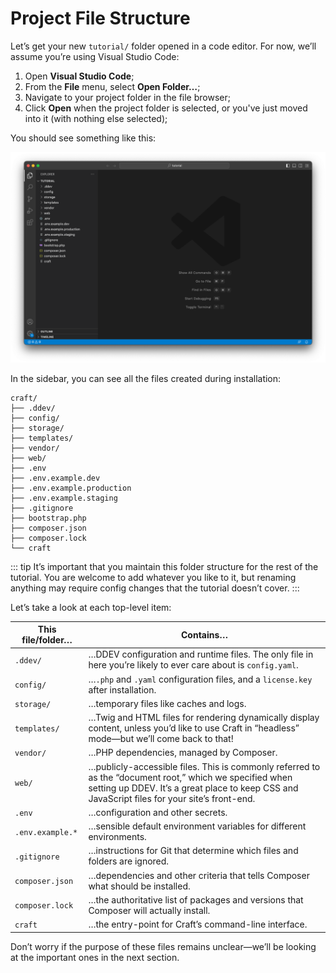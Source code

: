 # Project File Structure

Let’s get your new `tutorial/` folder opened in a code editor. For now, we’ll assume you’re using Visual Studio Code:

1. Open **Visual Studio Code**;
2. From the **File** menu, select **Open Folder…**;
3. Navigate to your project folder in the file browser;
4. Click **Open** when the project folder is selected, or you've just moved into it (with nothing else selected);

You should see something like this:

![](../images/vs-code.png)

In the sidebar, you can see all the files created during installation:

```treeview
craft/
├── .ddev/
├── config/
├── storage/
├── templates/
├── vendor/
├── web/
├── .env
├── .env.example.dev
├── .env.example.production
├── .env.example.staging
├── .gitignore
├── bootstrap.php
├── composer.json
├── composer.lock
└── craft
```

::: tip
It’s important that you maintain this folder structure for the rest of the tutorial. You are welcome to add whatever you like to it, but renaming anything may require config changes that the tutorial doesn’t cover.
:::


Let’s take a look at each top-level item:

This file/folder… | Contains…
--- | ---
`.ddev/` | …DDEV configuration and runtime files. The only file in here you’re likely to ever care about is `config.yaml`.
`config/` | …`.php` and `.yaml` configuration files, and a `license.key` after installation.
`storage/` | …temporary files like caches and logs.
`templates/` | …Twig and HTML files for rendering dynamically display content, unless you’d like to use Craft in “headless” mode—but we’ll come back to that!
`vendor/` | …PHP dependencies, managed by Composer.
`web/` | …publicly-accessible files. This is commonly referred to as the “document root,” which we specified when setting up DDEV. It’s a great place to keep CSS and JavaScript files for your site’s front-end.
`.env` | …configuration and other secrets.
`.env.example.*` | …sensible default environment variables for different environments.
`.gitignore` | …instructions for Git that determine which files and folders are ignored.
`composer.json` | …dependencies and other criteria that tells Composer what should be installed.
`composer.lock` | …the authoritative list of packages and versions that Composer will actually install.
`craft` | …the entry-point for Craft’s command-line interface.

Don’t worry if the purpose of these files remains unclear—we’ll be looking at the important ones in the next section.
